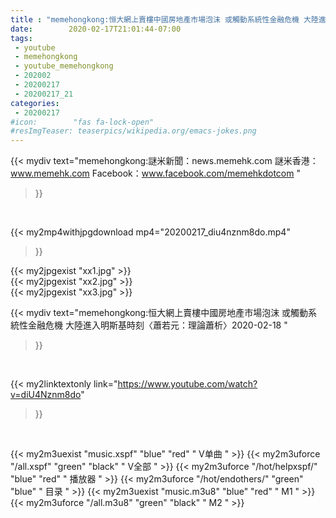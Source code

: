 ```yaml
---
title : "memehongkong:恒大網上賣樓中國房地產市場泡沫 或觸動系統性金融危機 大陸進入明斯基時刻〈蕭若元：理論蕭析〉2020-02-18 "
date:        2020-02-17T21:01:44-07:00
tags:
 - youtube
 - memehongkong
 - youtube_memehongkong
 - 202002
 - 20200217
 - 20200217_21
categories:
 - 20200217
#icon:        "fas fa-lock-open"
#resImgTeaser: teaserpics/wikipedia.org/emacs-jokes.png
---
```


{{< mydiv text="memehongkong:謎米新聞：news.memehk.com 謎米香港： www.memehk.com Facebook：www.facebook.com/memehkdotcom "
>}}
<br>


{{< my2mp4withjpgdownload mp4="20200217_diu4nznm8do.mp4"
>}}

{{< my2jpgexist "xx1.jpg" >}}<br>
{{< my2jpgexist "xx2.jpg" >}}<br>
{{< my2jpgexist "xx3.jpg" >}}<br>



{{< mydiv text="memehongkong:恒大網上賣樓中國房地產市場泡沫 或觸動系統性金融危機 大陸進入明斯基時刻〈蕭若元：理論蕭析〉2020-02-18 "
>}}
<br>

{{< my2linktextonly link="https://www.youtube.com/watch?v=diU4Nznm8do"
>}}


<br>

{{< my2m3uexist "music.xspf"        "blue"   "red"    " V单曲 " >}} {{< my2m3uforce "/all.xspf"         "green"  "black"  " V全部 " >}} {{< my2m3uforce "/hot/helpxspf/"    "blue"   "red"    " 播放器 " >}} {{< my2m3uforce "/hot/endothers/"   "green"  "blue"   " 目录 " >}} {{< my2m3uexist "music.m3u8"        "blue"   "red"    " M1 " >}} {{< my2m3uforce "/all.m3u8"         "green"  "black"  " M2 " >}} 
